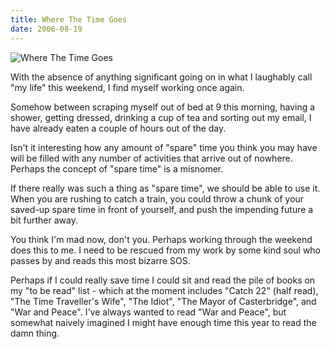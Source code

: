 ```yaml
---
title: Where The Time Goes
date: 2006-08-19
---
```


![Where The Time Goes](https://source.unsplash.com/gp8BLyaTaA0/1600x900)

With the absence of anything significant going on in what I laughably call "my life" this weekend, I find myself working once again.

Somehow between scraping myself out of bed at 9 this morning, having a shower, getting dressed, drinking a cup of tea and sorting out my email, I have already eaten a couple of hours out of the day.

Isn't it interesting how any amount of "spare" time you think you may have will be filled with any number of activities that arrive out of nowhere. Perhaps the concept of "spare time" is a misnomer.

If there really was such a thing as "spare time", we should be able to use it. When you are rushing to catch a train, you could throw a chunk of your saved-up spare time in front of yourself, and push the impending future a bit further away.

You think I'm mad now, don't you. Perhaps working through the weekend does this to me. I need to be rescued from my work by some kind soul who passes by and reads this most bizarre SOS.

Perhaps if I could really save time I could sit and read the pile of books on my "to be read" list - which at the moment includes "Catch 22" (half read), "The Time Traveller's Wife", "The Idiot", "The Mayor of Casterbridge", and "War and Peace". I've always wanted to read "War and Peace", but somewhat naively imagined I might have enough time this year to read the damn thing.